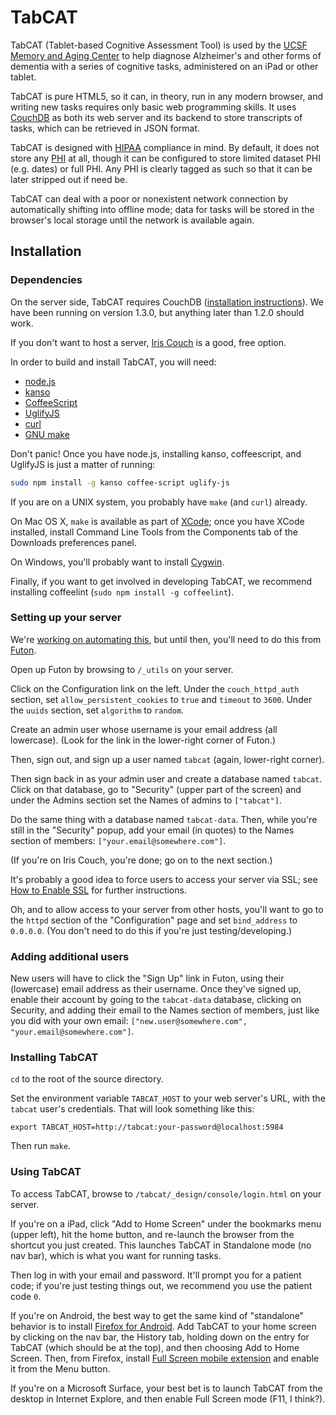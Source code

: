 TabCAT
======

TabCAT (Tablet-based Cognitive Assessment Tool) is used by the [UCSF Memory and Aging Center](http://mac.ucsf.edu) to help diagnose Alzheimer's and other forms of dementia with a series of cognitive tasks, administered on an iPad or other tablet.

TabCAT is pure HTML5, so it can, in theory, run in any modern browser, and writing new tasks requires only basic web programming skills. It uses [CouchDB](http://couchdb.apache.org/) as both its web server and its backend to store transcripts of tasks, which can be retrieved in JSON format.

TabCAT is designed with [HIPAA](http://www.hhs.gov/ocr/privacy/) compliance in mind. By default, it does not store any [PHI](http://www.hhs.gov/ocr/privacy/hipaa/understanding/coveredentities/De-identification/guidance.html#protected) at all, though it can be configured to store limited dataset PHI (e.g. dates) or full PHI. Any PHI is clearly tagged as such so that it can be later stripped out if need be.

TabCAT can deal with a poor or nonexistent network connection by automatically shifting into offline mode; data for tasks will be stored in the browser's local storage until the network is available again.

Installation
------------

### Dependencies

On the server side, TabCAT requires CouchDB ([installation instructions](http://docs.couchdb.org/en/latest/install/index.html)). We have been running on version 1.3.0, but anything later than 1.2.0 should work.

If you don't want to host a server, [Iris Couch](http://www.iriscouch.com/) is a good, free option.

In order to build and install TabCAT, you will need:

 * [node.js](http://nodejs.org/)
 * [kanso](http://kan.so)
 * [CoffeeScript](http://coffeescript.org/)
 * [UglifyJS](https://github.com/mishoo/UglifyJS2)
 * [curl](http://curl.haxx.se/download.html)
 * [GNU make](http://www.gnu.org/software/make/)

Don't panic! Once you have node.js, installing kanso, coffeescript, and UglifyJS is just a matter of running:

```sh
sudo npm install -g kanso coffee-script uglify-js
```

If you are on a UNIX system, you probably have `make` (and `curl`) already.

On Mac OS X, `make` is available as part of [XCode](https://developer.apple.com/xcode/); once you have XCode installed, install Command Line Tools from the Components tab of the Downloads preferences panel.

On Windows, you'll probably want to install [Cygwin](http://www.cygwin.com/).

Finally, if you want to get involved in developing TabCAT, we recommend installing coffeelint (`sudo npm install -g coffeelint`).

### Setting up your server

We're [working on automating this](https://github.com/UCSFMemoryAndAging/tabcat/issues/25), but until then, you'll need to do this from [Futon](http://wiki.apache.org/couchdb/Getting_started_with_Futon).

Open up Futon by browsing to `/_utils` on your server.

Click on the Configuration link on the left. Under the `couch_httpd_auth` section, set `allow_persistent_cookies` to `true` and `timeout` to `3600`. Under the `uuids` section, set `algorithm` to `random`.

Create an admin user whose username is your email address (all lowercase). (Look for the link in the lower-right corner of Futon.)

Then, sign out, and sign up a user named `tabcat` (again, lower-right corner).

Then sign back in as your admin user and create a database named `tabcat`. Click on that database, go to "Security" (upper part of the screen) and under the Admins section set the Names of admins to `["tabcat"]`.

Do the same thing with a database named `tabcat-data`. Then, while you're still in the "Security" popup, add your email (in quotes) to the Names section of members: `["your.email@somewhere.com"]`.

(If you're on Iris Couch, you're done; go on to the next section.)

It's probably a good idea to force users to access your server via SSL; see [How to Enable SSL](http://wiki.apache.org/couchdb/How_to_enable_SSL) for further instructions.

Oh, and to allow access to your server from other hosts, you'll want to go to the `httpd` section of the "Configuration" page and set `bind_address` to `0.0.0.0`. (You don't need to do this if you're just testing/developing.)

### Adding additional users

New users will have to click the "Sign Up" link in Futon, using their (lowercase) email address as their username. Once they've signed up, enable their account by going to the `tabcat-data` database, clicking on Security, and adding their email to the Names section of members, just like you did with your own email: `["new.user@somewhere.com", "your.email@somewhere.com"]`.

### Installing TabCAT

`cd` to the root of the source directory.

Set the environment variable `TABCAT_HOST` to your web server's URL, with the `tabcat` user's credentials. That will look something like this:

`export TABCAT_HOST=http://tabcat:your-password@localhost:5984`

Then run `make`.

### Using TabCAT

To access TabCAT, browse to `/tabcat/_design/console/login.html` on your server.

If you're on a iPad, click "Add to Home Screen" under the bookmarks menu (upper left), hit the home button, and re-launch the browser from the shortcut you just created. This launches TabCAT in Standalone mode (no nav bar), which is what you want for running tasks.

Then log in with your email and password. It'll prompt you for a patient code; if you're just testing things out, we recommend you use the patient code `0`.

If you're on Android, the best way to get the same kind of "standalone" behavior is to install [Firefox for Android](https://play.google.com/store/apps/details?id=org.mozilla.firefox). Add TabCAT to your home screen by clicking on the nav bar, the History tab, holding down on the entry for TabCAT (which should be at the top), and then choosing Add to Home Screen. Then, from Firefox, install [Full Screen mobile extension](https://addons.mozilla.org/En-us/mobile/addon/full-screen-252573/) and enable it from the Menu button.

If you're on a Microsoft Surface, your best bet is to launch TabCAT from the desktop in Internet Explore, and then enable Full Screen mode (F11, I think?).
